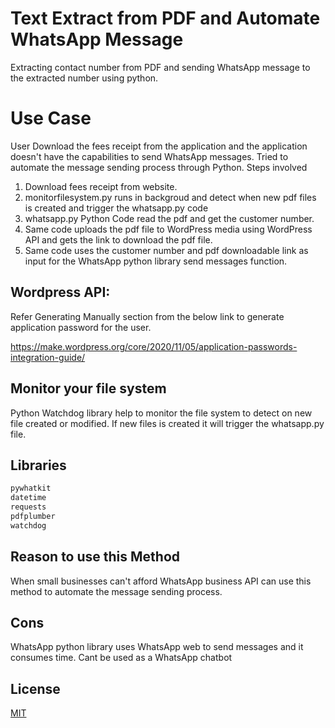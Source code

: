 # Text Extract from PDF and Automate WhatsApp Message
Extracting contact number from PDF and sending WhatsApp message to the extracted number using python. 

# Use Case

User Download the fees receipt from the application and the application doesn't have the capabilities to send WhatsApp messages. Tried to automate the message sending process through Python. Steps involved

1. Download fees receipt from website.
2. monitorfilesystem.py runs in backgroud and detect when new pdf files is created and trigger the whatsapp.py code
3. whatsapp.py Python Code read the pdf and get the customer number.
4. Same code uploads the pdf file to WordPress media using WordPress API and gets the link to download the pdf file.
5. Same code uses the customer number and pdf downloadable link as input for the WhatsApp python library send messages function.

## Wordpress API:

Refer Generating Manually section from the below link to generate application password for the user.

https://make.wordpress.org/core/2020/11/05/application-passwords-integration-guide/ 

## Monitor your file system

Python Watchdog library help to monitor the file system to detect on new file created or modified. If new files is created it will trigger the whatsapp.py file.


## Libraries


```bash
pywhatkit
datetime
requests
pdfplumber
watchdog
```

## Reason to use this Method

When small businesses can't afford WhatsApp business API can use this method to automate the message sending process.

## Cons

WhatsApp python library uses WhatsApp web to send messages and it consumes time.
Cant be used as a WhatsApp chatbot


## License
[MIT](https://choosealicense.com/licenses/mit/)
